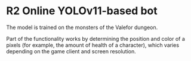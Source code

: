 # R2 Online YOLOv11-based bot
The model is trained on the monsters of the Valefor dungeon.

Part of the functionality works by determining the position and color of a pixels (for example, the amount of health of a character), 
which varies depending on the game client and screen resolution.

